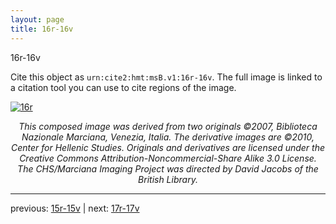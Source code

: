 ```yaml
---
layout: page
title: 16r-16v
---
```


16r-16v

Cite this object as `urn:cite2:hmt:msB.v1:16r-16v`. The full image is linked to a citation tool you can use to cite regions of the image.

[![16r](http://www.homermultitext.org/iipsrv?IIIF=/project/homer/pyramidal/deepzoom/hmt/vbbifolio/v1/vb_15v_16r.tif/full/800,/0/default.jpg)](http://www.homermultitext.org/ict2/?urn=urn:cite2:hmt:vbbifolio.v1:vb_15v_16r) 

<p style="text-align: center; font-style: italic;">This composed image was derived from two originals ©2007, Biblioteca Nazionale Marciana, Venezia, Italia. The derivative images are ©2010, Center for Hellenic Studies. Originals and derivatives are licensed under the Creative Commons Attribution-Noncommercial-Share Alike 3.0 License. The CHS/Marciana Imaging Project was directed by David Jacobs of the British Library.</p>

---

previous: [15r-15v](../15r-15v/) | next: [17r-17v](../17r-17v/)